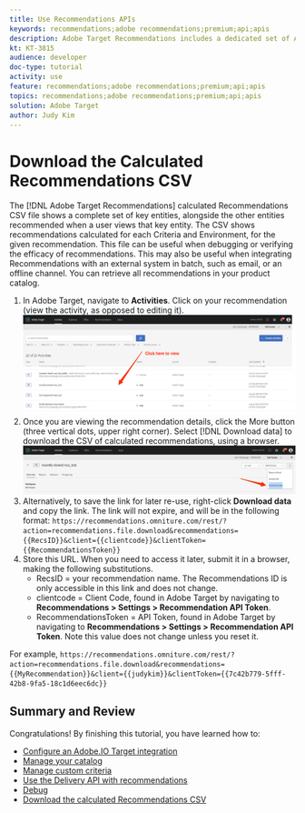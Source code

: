 ```yaml
---
title: Use Recommendations APIs
keywords: recommendations;adobe recommendations;premium;api;apis
description: Adobe Target Recommendations includes a dedicated set of APIs that allow you to manage your catalog of recommendable products and/or content; manage your recommendations algorithms and campaigns; and deliver recommendations in JSON, HTML, or XML objects to be displayed in web, mobile, email, IOT, and other channels.
kt: KT-3815
audience: developer
doc-type: tutorial
activity: use
feature: recommendations;adobe recommendations;premium;api;apis
topics: recommendations;adobe recommendations;premium;api;apis
solution: Adobe Target
author: Judy Kim
---
```


# Download the Calculated Recommendations CSV

The [!DNL Adobe Target Recommendations] calculated Recommendations CSV file shows a complete set of key entities, alongside the other entities recommended when a user views that key entity. The CSV shows recommendations calculated for each Criteria and Environment, for the given recommendation. This file can be useful when debugging or verifying the efficacy of recommendations. This may also be useful when integrating Recommendations with an external system in batch, such as email, or an offline channel. <!--Judy: fix wording in this paragraph --> You can retrieve all recommendations in your product catalog. <!-- Currently, customers can only download the generated CSV files for a specific recommendation by getting the download link from the Target Recommendations UI and storing it to re-use at a later time. This link does not expire. -->

1. In Adobe Target, navigate to **Activities**. Click on your recommendation (view the activity, as opposed to editing it).
   ![calculated-recs-csv-1.png](assets/calculated-recs-csv-1.png)
2. Once you are viewing the recommendation details, click the More button (three vertical dots, upper right corner). Select [!DNL Download data] to download the CSV of calculated recommendations, using a browser.
   ![calculated-recs-csv-2.png](assets/calculated-recs-csv-2.png)
3. Alternatively, to save the link for later re-use, right-click **Download data** and copy the link. The link will not expire, and will be in the following format:
   `https://recommendations.omniture.com/rest/?action=recommendations.file.download&recommendations={{RecsID}}&client={{clientcode}}&clientToken={{RecommendationsToken}}`
4. Store this URL. When you need to access it later, submit it in a browser, making the following substitutions.
   * RecsID = your recommendation name. The Recommendations ID is only accessible in this link and does not change. <!-- JUDY: Rob: What does that mean? And how does this work, since Recs names can have spaces in them...? this is an internal identifier required to use this API -->
   * clientcode = Client Code, found in Adobe Target by navigating to **Recommendations > Settings > Recommendation API Token**.
   * RecommendationsToken = API Token, found in Adobe Target by navigating to **Recommendations > Settings > Recommendation API Token**. Note this value does not change unless you reset it.

For example, 
   `https://recommendations.omniture.com/rest/?action=recommendations.file.download&recommendations={{MyRecommendation}}&client={{judykim}}&clientToken={{7c42b779-5fff-42b8-9fa5-18c1d6eec6dc}}`
<!-- JUDY: Rob: Help me fix this example? You'll need to generate this by walking through the steps. NOTE: Recently viewed will not return anything for this. Better to have Top Viewed. In fact, call out: Recently Viewed will not return anything for this, because that is not calculated offline, it just shows what you just recently viewed. We don't download this for every possible user.-->

## Summary and Review

Congratulations! By finishing this tutorial, you have learned how to:
* [Configure an Adobe.IO Target integration](2configure-io-target-integration.md)
* [Manage your catalog](3manage-catalog.md)
* [Manage custom criteria](4manage-custom-criteria.md)
* [Use the Delivery API with recommendations](5fetch-recs-server-side-delivery-api.md)
* [Debug](6debug.md)
* [Download the calculated Recommendations CSV](7download-calc-recs-csv.md)
